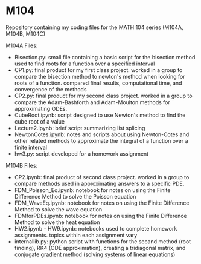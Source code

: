 # M104
Repository containing my coding files for the MATH 104 series (M104A, M104B, M104C)

M104A Files:
* Bisection.py: small file containing a basic script for the bisection method used to find roots for a function over a specified interval
* CP1.py: final product for my first class project. worked in a group to compare the bisection method to newton's method when looking for roots of a function. compared final results, computational time, and convergence of the methods
* CP2.py:  final product for my second class project. worked in a group to compare the Adam-Bashforth and Adam-Moulton methods for approximating ODEs.
* CubeRoot.ipynb: script designed to use Newton's method to find the cube root of a value
* Lecture2.ipynb: brief script summarizing list splicing
* NewtonCotes.ipynb: notes and scripts about using Newton-Cotes and other related methods to approximate the integral of a function over a finite interval
* hw3.py: script developed for a homework assignment 

M104B Files:
* CP2.ipynb: final product of second class project. worked in a group to compare methods used in approximating answers to a specific PDE.
* FDM_Poisson_Eq.ipynb: notebook for notes on using the Finite Difference Method to solve the Poisson equation
* FDM_WaveEq.ipynb: notebook for notes on using the Finite Difference Method to solve the wave equation
* FDMforPDEs.ipynb: notebook for notes on using the Finite Difference Method to solve the heat equation
* HW2.ipynb - HW9.ipynb: notebooks used to complete homework assignments. topics within each assignment vary
* internallib.py: python script with functions for the secand method (root finding), RK4 (ODE approximation), creating a tridiagonal matrix, and conjugate gradient method (solving systems of linear equations)
